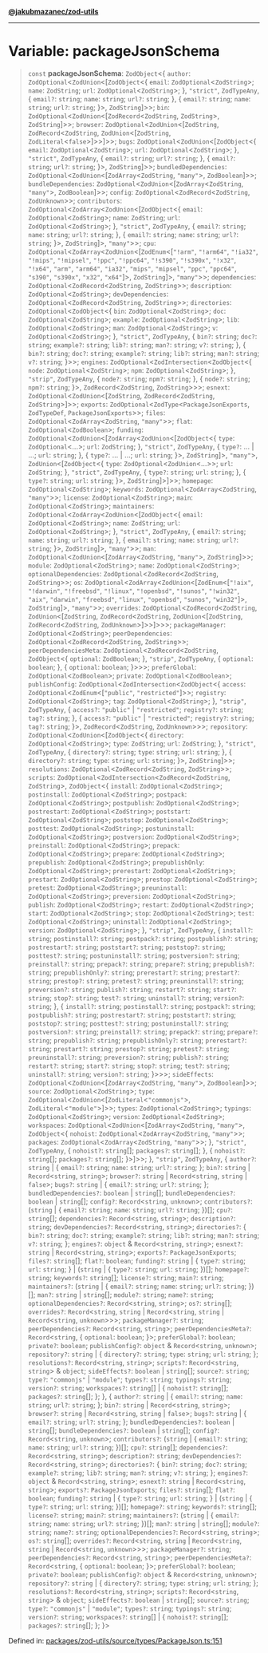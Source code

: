 [**@jakubmazanec/zod-utils**](../README.md)

---

# Variable: packageJsonSchema

> `const` **packageJsonSchema**: `ZodObject`\<\{ `author`:
> `ZodOptional`\<`ZodUnion`\<\[`ZodObject`\<\{ `email`: `ZodOptional`\<`ZodString`\>; `name`:
> `ZodString`; `url`: `ZodOptional`\<`ZodString`\>; \}, `"strict"`, `ZodTypeAny`, \{ `email?`:
> `string`; `name`: `string`; `url?`: `string`; \}, \{ `email?`: `string`; `name`: `string`; `url?`:
> `string`; \}\>, `ZodString`\]\>\>; `bin`: `ZodOptional`\<`ZodUnion`\<\[`ZodRecord`\<`ZodString`,
> `ZodString`\>, `ZodString`\]\>\>; `browser`: `ZodOptional`\<`ZodUnion`\<\[`ZodString`,
> `ZodRecord`\<`ZodString`, `ZodUnion`\<\[`ZodString`, `ZodLiteral`\<`false`\>\]\>\>\]\>\>; `bugs`:
> `ZodOptional`\<`ZodUnion`\<\[`ZodObject`\<\{ `email`: `ZodOptional`\<`ZodString`\>; `url`:
> `ZodOptional`\<`ZodString`\>; \}, `"strict"`, `ZodTypeAny`, \{ `email?`: `string`; `url?`:
> `string`; \}, \{ `email?`: `string`; `url?`: `string`; \}\>, `ZodString`\]\>\>;
> `bundledDependencies`: `ZodOptional`\<`ZodUnion`\<\[`ZodArray`\<`ZodString`, `"many"`\>,
> `ZodBoolean`\]\>\>; `bundleDependencies`: `ZodOptional`\<`ZodUnion`\<\[`ZodArray`\<`ZodString`,
> `"many"`\>, `ZodBoolean`\]\>\>; `config`: `ZodOptional`\<`ZodRecord`\<`ZodString`,
> `ZodUnknown`\>\>; `contributors`: `ZodOptional`\<`ZodArray`\<`ZodUnion`\<\[`ZodObject`\<\{
> `email`: `ZodOptional`\<`ZodString`\>; `name`: `ZodString`; `url`: `ZodOptional`\<`ZodString`\>;
> \}, `"strict"`, `ZodTypeAny`, \{ `email?`: `string`; `name`: `string`; `url?`: `string`; \}, \{
> `email?`: `string`; `name`: `string`; `url?`: `string`; \}\>, `ZodString`\]\>, `"many"`\>\>;
> `cpu`: `ZodOptional`\<`ZodArray`\<`ZodUnion`\<\[`ZodEnum`\<\[`"!arm"`, `"!arm64"`, `"!ia32"`,
> `"!mips"`, `"!mipsel"`, `"!ppc"`, `"!ppc64"`, `"!s390"`, `"!s390x"`, `"!x32"`, `"!x64"`, `"arm"`,
> `"arm64"`, `"ia32"`, `"mips"`, `"mipsel"`, `"ppc"`, `"ppc64"`, `"s390"`, `"s390x"`, `"x32"`,
> `"x64"`\]\>, `ZodString`\]\>, `"many"`\>\>; `dependencies`:
> `ZodOptional`\<`ZodRecord`\<`ZodString`, `ZodString`\>\>; `description`:
> `ZodOptional`\<`ZodString`\>; `devDependencies`: `ZodOptional`\<`ZodRecord`\<`ZodString`,
> `ZodString`\>\>; `directories`: `ZodOptional`\<`ZodObject`\<\{ `bin`:
> `ZodOptional`\<`ZodString`\>; `doc`: `ZodOptional`\<`ZodString`\>; `example`:
> `ZodOptional`\<`ZodString`\>; `lib`: `ZodOptional`\<`ZodString`\>; `man`:
> `ZodOptional`\<`ZodString`\>; `v`: `ZodOptional`\<`ZodString`\>; \}, `"strict"`, `ZodTypeAny`, \{
> `bin?`: `string`; `doc?`: `string`; `example?`: `string`; `lib?`: `string`; `man?`: `string`;
> `v?`: `string`; \}, \{ `bin?`: `string`; `doc?`: `string`; `example?`: `string`; `lib?`: `string`;
> `man?`: `string`; `v?`: `string`; \}\>\>; `engines`:
> `ZodOptional`\<`ZodIntersection`\<`ZodObject`\<\{ `node`: `ZodOptional`\<`ZodString`\>; `npm`:
> `ZodOptional`\<`ZodString`\>; \}, `"strip"`, `ZodTypeAny`, \{ `node?`: `string`; `npm?`: `string`;
> \}, \{ `node?`: `string`; `npm?`: `string`; \}\>, `ZodRecord`\<`ZodString`, `ZodString`\>\>\>;
> `esnext`: `ZodOptional`\<`ZodUnion`\<\[`ZodString`, `ZodRecord`\<`ZodString`, `ZodString`\>\]\>\>;
> `exports`: `ZodOptional`\<`ZodType`\<`PackageJsonExports`, `ZodTypeDef`, `PackageJsonExports`\>\>;
> `files`: `ZodOptional`\<`ZodArray`\<`ZodString`, `"many"`\>\>; `flat`:
> `ZodOptional`\<`ZodBoolean`\>; `funding`:
> `ZodOptional`\<`ZodUnion`\<\[`ZodArray`\<`ZodUnion`\<\[`ZodObject`\<\{ `type`:
> `ZodOptional`\<...\>; `url`: `ZodString`; \}, `"strict"`, `ZodTypeAny`, \{ `type?`: ... \| ...;
> `url`: `string`; \}, \{ `type?`: ... \| ...; `url`: `string`; \}\>, `ZodString`\]\>, `"many"`\>,
> `ZodUnion`\<\[`ZodObject`\<\{ `type`: `ZodOptional`\<`ZodUnion`\<...\>\>; `url`: `ZodString`; \},
> `"strict"`, `ZodTypeAny`, \{ `type?`: `string`; `url`: `string`; \}, \{ `type?`: `string`; `url`:
> `string`; \}\>, `ZodString`\]\>\]\>\>; `homepage`: `ZodOptional`\<`ZodString`\>; `keywords`:
> `ZodOptional`\<`ZodArray`\<`ZodString`, `"many"`\>\>; `license`: `ZodOptional`\<`ZodString`\>;
> `main`: `ZodOptional`\<`ZodString`\>; `maintainers`:
> `ZodOptional`\<`ZodArray`\<`ZodUnion`\<\[`ZodObject`\<\{ `email`: `ZodOptional`\<`ZodString`\>;
> `name`: `ZodString`; `url`: `ZodOptional`\<`ZodString`\>; \}, `"strict"`, `ZodTypeAny`, \{
> `email?`: `string`; `name`: `string`; `url?`: `string`; \}, \{ `email?`: `string`; `name`:
> `string`; `url?`: `string`; \}\>, `ZodString`\]\>, `"many"`\>\>; `man`:
> `ZodOptional`\<`ZodUnion`\<\[`ZodArray`\<`ZodString`, `"many"`\>, `ZodString`\]\>\>; `module`:
> `ZodOptional`\<`ZodString`\>; `name`: `ZodOptional`\<`ZodString`\>; `optionalDependencies`:
> `ZodOptional`\<`ZodRecord`\<`ZodString`, `ZodString`\>\>; `os`:
> `ZodOptional`\<`ZodArray`\<`ZodUnion`\<\[`ZodEnum`\<\[`"!aix"`, `"!darwin"`, `"!freebsd"`,
> `"!linux"`, `"!openbsd"`, `"!sunos"`, `"!win32"`, `"aix"`, `"darwin"`, `"freebsd"`, `"linux"`,
> `"openbsd"`, `"sunos"`, `"win32"`\]\>, `ZodString`\]\>, `"many"`\>\>; `overrides`:
> `ZodOptional`\<`ZodRecord`\<`ZodString`, `ZodUnion`\<\[`ZodString`, `ZodRecord`\<`ZodString`,
> `ZodUnion`\<\[`ZodString`, `ZodRecord`\<`ZodString`, `ZodUnknown`\>\]\>\>\]\>\>\>;
> `packageManager`: `ZodOptional`\<`ZodString`\>; `peerDependencies`:
> `ZodOptional`\<`ZodRecord`\<`ZodString`, `ZodString`\>\>; `peerDependenciesMeta`:
> `ZodOptional`\<`ZodRecord`\<`ZodString`, `ZodObject`\<\{ `optional`: `ZodBoolean`; \}, `"strip"`,
> `ZodTypeAny`, \{ `optional`: `boolean`; \}, \{ `optional`: `boolean`; \}\>\>\>; `preferGlobal`:
> `ZodOptional`\<`ZodBoolean`\>; `private`: `ZodOptional`\<`ZodBoolean`\>; `publishConfig`:
> `ZodOptional`\<`ZodIntersection`\<`ZodObject`\<\{ `access`:
> `ZodOptional`\<`ZodEnum`\<\[`"public"`, `"restricted"`\]\>\>; `registry`:
> `ZodOptional`\<`ZodString`\>; `tag`: `ZodOptional`\<`ZodString`\>; \}, `"strip"`, `ZodTypeAny`, \{
> `access?`: `"public"` \| `"restricted"`; `registry?`: `string`; `tag?`: `string`; \}, \{
> `access?`: `"public"` \| `"restricted"`; `registry?`: `string`; `tag?`: `string`; \}\>,
> `ZodRecord`\<`ZodString`, `ZodUnknown`\>\>\>; `repository`:
> `ZodOptional`\<`ZodUnion`\<\[`ZodObject`\<\{ `directory`: `ZodOptional`\<`ZodString`\>; `type`:
> `ZodString`; `url`: `ZodString`; \}, `"strict"`, `ZodTypeAny`, \{ `directory?`: `string`; `type`:
> `string`; `url`: `string`; \}, \{ `directory?`: `string`; `type`: `string`; `url`: `string`; \}\>,
> `ZodString`\]\>\>; `resolutions`: `ZodOptional`\<`ZodRecord`\<`ZodString`, `ZodString`\>\>;
> `scripts`: `ZodOptional`\<`ZodIntersection`\<`ZodRecord`\<`ZodString`, `ZodString`\>,
> `ZodObject`\<\{ `install`: `ZodOptional`\<`ZodString`\>; `postinstall`:
> `ZodOptional`\<`ZodString`\>; `postpack`: `ZodOptional`\<`ZodString`\>; `postpublish`:
> `ZodOptional`\<`ZodString`\>; `postrestart`: `ZodOptional`\<`ZodString`\>; `poststart`:
> `ZodOptional`\<`ZodString`\>; `poststop`: `ZodOptional`\<`ZodString`\>; `posttest`:
> `ZodOptional`\<`ZodString`\>; `postuninstall`: `ZodOptional`\<`ZodString`\>; `postversion`:
> `ZodOptional`\<`ZodString`\>; `preinstall`: `ZodOptional`\<`ZodString`\>; `prepack`:
> `ZodOptional`\<`ZodString`\>; `prepare`: `ZodOptional`\<`ZodString`\>; `prepublish`:
> `ZodOptional`\<`ZodString`\>; `prepublishOnly`: `ZodOptional`\<`ZodString`\>; `prerestart`:
> `ZodOptional`\<`ZodString`\>; `prestart`: `ZodOptional`\<`ZodString`\>; `prestop`:
> `ZodOptional`\<`ZodString`\>; `pretest`: `ZodOptional`\<`ZodString`\>; `preuninstall`:
> `ZodOptional`\<`ZodString`\>; `preversion`: `ZodOptional`\<`ZodString`\>; `publish`:
> `ZodOptional`\<`ZodString`\>; `restart`: `ZodOptional`\<`ZodString`\>; `start`:
> `ZodOptional`\<`ZodString`\>; `stop`: `ZodOptional`\<`ZodString`\>; `test`:
> `ZodOptional`\<`ZodString`\>; `uninstall`: `ZodOptional`\<`ZodString`\>; `version`:
> `ZodOptional`\<`ZodString`\>; \}, `"strip"`, `ZodTypeAny`, \{ `install?`: `string`;
> `postinstall?`: `string`; `postpack?`: `string`; `postpublish?`: `string`; `postrestart?`:
> `string`; `poststart?`: `string`; `poststop?`: `string`; `posttest?`: `string`; `postuninstall?`:
> `string`; `postversion?`: `string`; `preinstall?`: `string`; `prepack?`: `string`; `prepare?`:
> `string`; `prepublish?`: `string`; `prepublishOnly?`: `string`; `prerestart?`: `string`;
> `prestart?`: `string`; `prestop?`: `string`; `pretest?`: `string`; `preuninstall?`: `string`;
> `preversion?`: `string`; `publish?`: `string`; `restart?`: `string`; `start?`: `string`; `stop?`:
> `string`; `test?`: `string`; `uninstall?`: `string`; `version?`: `string`; \}, \{ `install?`:
> `string`; `postinstall?`: `string`; `postpack?`: `string`; `postpublish?`: `string`;
> `postrestart?`: `string`; `poststart?`: `string`; `poststop?`: `string`; `posttest?`: `string`;
> `postuninstall?`: `string`; `postversion?`: `string`; `preinstall?`: `string`; `prepack?`:
> `string`; `prepare?`: `string`; `prepublish?`: `string`; `prepublishOnly?`: `string`;
> `prerestart?`: `string`; `prestart?`: `string`; `prestop?`: `string`; `pretest?`: `string`;
> `preuninstall?`: `string`; `preversion?`: `string`; `publish?`: `string`; `restart?`: `string`;
> `start?`: `string`; `stop?`: `string`; `test?`: `string`; `uninstall?`: `string`; `version?`:
> `string`; \}\>\>\>; `sideEffects`: `ZodOptional`\<`ZodUnion`\<\[`ZodArray`\<`ZodString`,
> `"many"`\>, `ZodBoolean`\]\>\>; `source`: `ZodOptional`\<`ZodString`\>; `type`:
> `ZodOptional`\<`ZodUnion`\<\[`ZodLiteral`\<`"commonjs"`\>, `ZodLiteral`\<`"module"`\>\]\>\>;
> `types`: `ZodOptional`\<`ZodString`\>; `typings`: `ZodOptional`\<`ZodString`\>; `version`:
> `ZodOptional`\<`ZodString`\>; `workspaces`: `ZodOptional`\<`ZodUnion`\<\[`ZodArray`\<`ZodString`,
> `"many"`\>, `ZodObject`\<\{ `nohoist`: `ZodOptional`\<`ZodArray`\<`ZodString`, `"many"`\>\>;
> `packages`: `ZodOptional`\<`ZodArray`\<`ZodString`, `"many"`\>\>; \}, `"strict"`, `ZodTypeAny`, \{
> `nohoist?`: `string`[]; `packages?`: `string`[]; \}, \{ `nohoist?`: `string`[]; `packages?`:
> `string`[]; \}\>\]\>\>; \}, `"strip"`, `ZodTypeAny`, \{ `author?`: `string` \| \{ `email?`:
> `string`; `name`: `string`; `url?`: `string`; \}; `bin?`: `string` \| `Record`\<`string`,
> `string`\>; `browser?`: `string` \| `Record`\<`string`, `string` \| `false`\>; `bugs?`: `string`
> \| \{ `email?`: `string`; `url?`: `string`; \}; `bundledDependencies?`: `boolean` \| `string`[];
> `bundleDependencies?`: `boolean` \| `string`[]; `config?`: `Record`\<`string`, `unknown`\>;
> `contributors?`: (`string` \| \{ `email?`: `string`; `name`: `string`; `url?`: `string`; \})[];
> `cpu?`: `string`[]; `dependencies?`: `Record`\<`string`, `string`\>; `description?`: `string`;
> `devDependencies?`: `Record`\<`string`, `string`\>; `directories?`: \{ `bin?`: `string`; `doc?`:
> `string`; `example?`: `string`; `lib?`: `string`; `man?`: `string`; `v?`: `string`; \};
> `engines?`: `object` & `Record`\<`string`, `string`\>; `esnext?`: `string` \| `Record`\<`string`,
> `string`\>; `exports?`: `PackageJsonExports`; `files?`: `string`[]; `flat?`: `boolean`;
> `funding?`: `string` \| \{ `type?`: `string`; `url`: `string`; \} \| (`string` \| \{ `type?`:
> `string`; `url`: `string`; \})[]; `homepage?`: `string`; `keywords?`: `string`[]; `license?`:
> `string`; `main?`: `string`; `maintainers?`: (`string` \| \{ `email?`: `string`; `name`: `string`;
> `url?`: `string`; \})[]; `man?`: `string` \| `string`[]; `module?`: `string`; `name?`: `string`;
> `optionalDependencies?`: `Record`\<`string`, `string`\>; `os?`: `string`[]; `overrides?`:
> `Record`\<`string`, `string` \| `Record`\<`string`, `string` \| `Record`\<`string`,
> `unknown`\>\>\>; `packageManager?`: `string`; `peerDependencies?`: `Record`\<`string`, `string`\>;
> `peerDependenciesMeta?`: `Record`\<`string`, \{ `optional`: `boolean`; \}\>; `preferGlobal?`:
> `boolean`; `private?`: `boolean`; `publishConfig?`: `object` & `Record`\<`string`, `unknown`\>;
> `repository?`: `string` \| \{ `directory?`: `string`; `type`: `string`; `url`: `string`; \};
> `resolutions?`: `Record`\<`string`, `string`\>; `scripts?`: `Record`\<`string`, `string`\> &
> `object`; `sideEffects?`: `boolean` \| `string`[]; `source?`: `string`; `type?`: `"commonjs"` \|
> `"module"`; `types?`: `string`; `typings?`: `string`; `version?`: `string`; `workspaces?`:
> `string`[] \| \{ `nohoist?`: `string`[]; `packages?`: `string`[]; \}; \}, \{ `author?`: `string`
> \| \{ `email?`: `string`; `name`: `string`; `url?`: `string`; \}; `bin?`: `string` \|
> `Record`\<`string`, `string`\>; `browser?`: `string` \| `Record`\<`string`, `string` \| `false`\>;
> `bugs?`: `string` \| \{ `email?`: `string`; `url?`: `string`; \}; `bundledDependencies?`:
> `boolean` \| `string`[]; `bundleDependencies?`: `boolean` \| `string`[]; `config?`:
> `Record`\<`string`, `unknown`\>; `contributors?`: (`string` \| \{ `email?`: `string`; `name`:
> `string`; `url?`: `string`; \})[]; `cpu?`: `string`[]; `dependencies?`: `Record`\<`string`,
> `string`\>; `description?`: `string`; `devDependencies?`: `Record`\<`string`, `string`\>;
> `directories?`: \{ `bin?`: `string`; `doc?`: `string`; `example?`: `string`; `lib?`: `string`;
> `man?`: `string`; `v?`: `string`; \}; `engines?`: `object` & `Record`\<`string`, `string`\>;
> `esnext?`: `string` \| `Record`\<`string`, `string`\>; `exports?`: `PackageJsonExports`; `files?`:
> `string`[]; `flat?`: `boolean`; `funding?`: `string` \| \{ `type?`: `string`; `url`: `string`; \}
> \| (`string` \| \{ `type?`: `string`; `url`: `string`; \})[]; `homepage?`: `string`; `keywords?`:
> `string`[]; `license?`: `string`; `main?`: `string`; `maintainers?`: (`string` \| \{ `email?`:
> `string`; `name`: `string`; `url?`: `string`; \})[]; `man?`: `string` \| `string`[]; `module?`:
> `string`; `name?`: `string`; `optionalDependencies?`: `Record`\<`string`, `string`\>; `os?`:
> `string`[]; `overrides?`: `Record`\<`string`, `string` \| `Record`\<`string`, `string` \|
> `Record`\<`string`, `unknown`\>\>\>; `packageManager?`: `string`; `peerDependencies?`:
> `Record`\<`string`, `string`\>; `peerDependenciesMeta?`: `Record`\<`string`, \{ `optional`:
> `boolean`; \}\>; `preferGlobal?`: `boolean`; `private?`: `boolean`; `publishConfig?`: `object` &
> `Record`\<`string`, `unknown`\>; `repository?`: `string` \| \{ `directory?`: `string`; `type`:
> `string`; `url`: `string`; \}; `resolutions?`: `Record`\<`string`, `string`\>; `scripts?`:
> `Record`\<`string`, `string`\> & `object`; `sideEffects?`: `boolean` \| `string`[]; `source?`:
> `string`; `type?`: `"commonjs"` \| `"module"`; `types?`: `string`; `typings?`: `string`;
> `version?`: `string`; `workspaces?`: `string`[] \| \{ `nohoist?`: `string`[]; `packages?`:
> `string`[]; \}; \}\>

Defined in:
[packages/zod-utils/source/types/PackageJson.ts:151](https://github.com/jakubmazanec/tools/blob/74fa88a6249b3d486436ae7655f4962bc4a86e11/packages/zod-utils/source/types/PackageJson.ts#L151)
